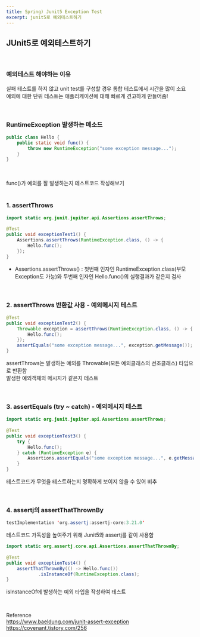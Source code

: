 ```yaml
---
title: Spring) Junit5 Exception Test
excerpt: junit5로 예외테스트하기
---
```


## JUnit5로 예외테스트하기

<br/> 

### 예외테스트 해야하는 이유

실패 테스트를 하지 않고 unit test를 구성할 경우 통합 테스트에서 시간을 많이 소요  
예외에 대한 단위 테스트는 애플리케이션에 대해 빠르게 견고하게 만들어줌!

<br/>

### RuntimeException 발생하는 메소드

```java
public class Hello {
    public static void func() {
        throw new RuntimeException("some exception message...");
    }
}
```  

<br/>
 
func()가 예외를 잘 발생하는지 테스트코드 작성해보기 <br/><br/>


### 1. assertThrows

```java
import static org.junit.jupiter.api.Assertions.assertThrows;
 
@Test
public void exceptionTest1() {
    Assertions.assertThrows(RuntimeException.class, () -> {
        Hello.func();
    });
}
```

- Assertions.assertThrows() : 첫번째 인자인 RuntimeException.class(부모 Exception도 가능)와 두번째 인자인 Hello.func()의 실행결과가 같은지 검사

<br/>

### 2. assertThrows 반환값 사용 - 예외메시지 테스트

```java
@Test
public void exceptionTest2() {
    Throwable exception = assertThrows(RuntimeException.class, () -> {
        Hello.func();
    });
    assertEquals("some exception message...", exception.getMessage());
}
```

assertThrows는 발생하는 예외를 Throwable(모든 예외클래스의 선조클래스) 타입으로 반환함  
발생한 예외객체의 메시지가 같은지 테스트  

<br/>

### 3. assertEquals (try ~ catch) - 예외메시지 테스트

```java
import static org.junit.jupiter.api.Assertions.assertThrows;
 
@Test
public void exceptionTest3() {
    try {
        Hello.func();
    } catch (RuntimeException e) {
        Assertions.assertEquals("some exception message...", e.getMessage());
    }
}
```

테스트코드가 무엇을 테스트하는지 명확하게 보이지 않을 수 있어 비추  

<br/>

### 4. assertj의 assertThatThrownBy     

```java
testImplementation 'org.assertj:assertj-core:3.21.0' 
```

테스트코드 가독성을 높여주기 위해 Junit5와 assertj를 같이 사용함

```java
import static org.assertj.core.api.Assertions.assertThatThrownBy;
 
@Test
public void exceptionTest4() {
    assertThatThrownBy(() -> Hello.func())
            .isInstanceOf(RuntimeException.class);
}
```

 isInstanceOf에 발생하는 예외 타입을 작성하여 테스트
 
 <br/> 

Reference  
https://www.baeldung.com/junit-assert-exception  
https://covenant.tistory.com/256  
